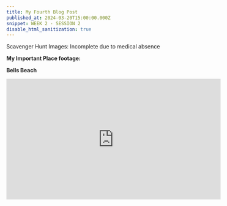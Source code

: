 ```yaml
---
title: My Fourth Blog Post
published_at: 2024-03-20T15:00:00.000Z
snippet: WEEK 2 - SESSION 2
disable_html_sanitization: true 
---
```

Scavenger Hunt Images: Incomplete due to medical absence

**My Important Place footage:**

**Bells Beach**

<iframe width="560" height="315" src="https://www.youtube.com/embed/RZL3HGANHUs?si=KuFEhMFhw8Rimw6v" title="YouTube video player" frameborder="0" allow="accelerometer; autoplay; clipboard-write; encrypted-media; gyroscope; picture-in-picture; web-share" referrerpolicy="strict-origin-when-cross-origin" allowfullscreen></iframe>


<!-- # This is h1

## This is h2

_underline_

**bold** -->
